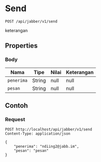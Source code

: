 # Send
```http
POST /api/jabber/v1/send
```
keterangan
## Properties
### Body
Nama | Tipe | Nilai | Keterangan
--- | --- | --- | ---
<code>penerima</code> | String | null | null
<code>pesan</code> | String | null | null
## Contoh
### Request
```http
POST http://localhost/api/jabber/v1/send
Content-Type: application/json

{
    "penerima": "ndiing2@jabb.im",
    "pesan": "pesan"
}


```
